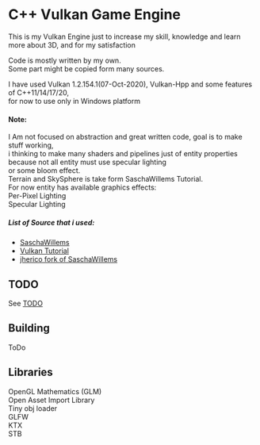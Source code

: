# C++ Vulkan Game Engine 

This is my Vulkan Engine just to increase my skill, knowledge and learn more about 3D, and for my satisfaction

Code is mostly written by my own.<br />
Some part might be copied form many sources.

I have used Vulkan 1.2.154.1(07-Oct-2020), Vulkan-Hpp and some features of C++11/14/17/20, <br />
for now to use only in Windows platform

#### Note:
I Am not focused on abstraction and great written code, goal is to make stuff working,<br />
i thinking to make many shaders and pipelines just of entity properties because not all entity must use specular lighting <br /> or some bloom effect. <br />
Terrain and SkySphere is take form SaschaWillems Tutorial. <br />
For now entity has available graphics effects: <br />
Per-Pixel Lighting <br />
Specular Lighting <br />


##### List of Source that i used:<br />
* [SaschaWillems](https://github.com/SaschaWillems/Vulkan) <br />
* [Vulkan Tutorial](https://vulkan-tutorial.com/) <br />
* [jherico fork of SaschaWillems](https://github.com/jherico/vulkan) <br />

## TODO
See [TODO](https://github.com/Radseq/VulkanApiGameEngine/TODO.md)

## Building
ToDo

## Libraries
OpenGL Mathematics (GLM) <br />
Open Asset Import Library <br />
Tiny obj loader <br />
GLFW <br />
KTX <br />
STB <br />


